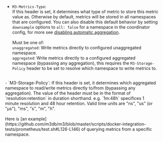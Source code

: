 - `M3-Metrics-Type`:  
 If this header is set, it determines what type of metric to store this metric value as. Otherwise by default, metrics will be stored in all namespaces that are configured. You can also disable this default behavior by setting `downsample` options to `all: false` for a namespace in the coordinator config, for more see [disabling automatic aggregation](/how_to/query.md#disabling-automatic-aggregation).<br /><br />
 Must be one of:  
 `unaggregated`: Write metrics directly to configured unaggregated namespace.  
 `aggregated`: Write metrics directly to a configured aggregated namespace (bypassing any aggregation), this requires the `M3-Storage-Policy` header to be set to resolve which namespace to write metrics to.  
<br />
- `M3-Storage-Policy`:  
 If this header is set, it determines which aggregated namespace to read/write metrics directly to/from (bypassing any aggregation).  
 The value of the header must be in the format of `resolution:retention` in duration shorthand. e.g. `1m:48h` specifices 1 minute resolution and 48 hour retention. Valid time units are "ns", "us" (or "µs"), "ms", "s", "m", "h".<br /><br />
Here is [an example](https://github.com/m3db/m3/blob/master/scripts/docker-integration-tests/prometheus/test.sh#L126-L146) of querying metrics from a specific namespace.<br /><br />